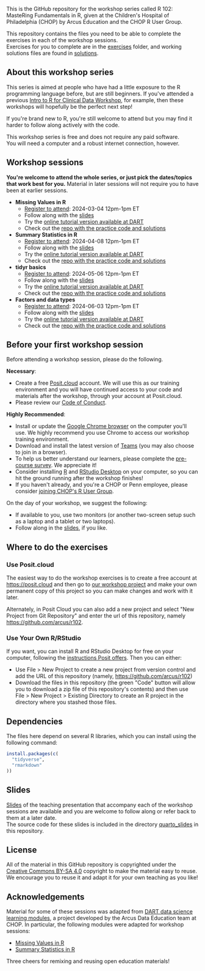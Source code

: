 This is the GitHub repository for the workshop series called R 102: MasteRing Fundamentals in R, given at the Children's Hospital of Philadelphia (CHOP) by Arcus Education and the CHOP R User Group.

This repository contains the files you need to be able to complete the exercises in each of the workshop sessions.  
Exercises for you to complete are in the [exercises](exercises) folder, and working solutions files are found in [solutions](solutions).

## About this workshop series

This series is aimed at people who have had a little exposure to the R programming language before, but are still beginners. 
If you've attended a previous [Intro to R for Clinical Data Workshop](https://arcus.github.io/intro-to-r-for-clinical-data/), for example, then these workshops will hopefully be the perfect next step!

If you're brand new to R, you're still welcome to attend but you may find it harder to follow along actively with the code. 

This workshop series is free and does not require any paid software.  
You will need a computer and a robust internet connection, however.

## Workshop sessions

**You're welcome to attend the whole series, or just pick the dates/topics that work best for you.** Material in later sessions will not require you to have been at earlier sessions.

- **Missing Values in R**
  * [Register to attend](): 2024-03-04 12pm-1pm ET
  * Follow along with the [slides]()
  * Try the [online tutorial version available at DART]()
  * Check out the [repo with the practice code and solutions]()
- **Summary Statistics in R**
  * [Register to attend]():  2024-04-08 12pm-1pm ET
  * Follow along with the [slides](https://rosemhartman.quarto.pub/summary_stats_in_r/)
  * Try the [online tutorial version available at DART](https://bit.ly/DART_r_summary_stats)
  * Check out the [repo with the practice code and solutions](https://github.com/arcus/education_r_environment/tree/main/r_summary_stats)
- **tidyr basics**
  * [Register to attend](): 2024-05-06 12pm-1pm ET
  * Follow along with the [slides]()
  * Try the [online tutorial version available at DART]()
  * Check out the [repo with the practice code and solutions]()
- **Factors and data types**
  * [Register to attend](): 2024-06-03 12pm-1pm ET
  * Follow along with the [slides]()
  * Try the [online tutorial version available at DART]()
  * Check out the [repo with the practice code and solutions]()

## Before your first workshop session

Before attending a workshop session, please do the following.  

**Necessary**:

* Create a free [Posit.cloud](https://posit.cloud) account.  We will use this as our training environment and you will have continued access to your code and materials after the workshop, through your account at Posit.cloud.
* Please review our [Code of Conduct](https://github.com/arcus/intro-to-r-for-clinical-data/blob/main/conduct.md).

**Highly Recommended**:

* Install or update the [Google Chrome browser](https://www.google.com/chrome/) on the computer you'll use.  We highly recommend you use Chrome to access our workshop training environment.
* Download and install the latest version of [Teams](https://www.microsoft.com/en-us/microsoft-teams/download-app) (you may also choose to join in a browser).
* To help us better understand our learners, please complete the [pre-course survey](survey.link). We appreciate it!
* Consider installing [R](https://cloud.r-project.org/) and [RStudio Desktop](https://rstudio.com/products/rstudio/download/) on your computer, so you can hit the ground running after the workshop finishes!
* If you haven't already, and you're a CHOP or Penn employee, please consider [joining CHOP's R User Group](http://bit.ly/chopRusers).

On the day of your workshop, we suggest the following:

* If available to you, use two monitors (or another two-screen setup such as a laptop and a tablet or two laptops).
* Follow along in the [slides](slides.link), if you like.

## Where to do the exercises

### Use Posit.cloud

The easiest way to do the workshop exercises is to create a free account at <https://posit.cloud> and then go to [our workshop project](project.link) and make your own permanent copy of this project so you can make changes and work with it later.

Alternately, in Posit Cloud you can also add a new project and select "New Project from Git Repository" and enter the url of this repository, namely <https://github.com/arcus/r102>.

### Use Your Own R/RStudio

If you want, you can install R and RStudio Desktop for free on your computer, following the [instructions Posit offers](https://posit.co/download/rstudio-desktop/).  Then you can either:

* Use File > New Project to create a new project from version control and add the URL of this repository (namely, <https://github.com/arcus/r102>)
* Download the files in this repository (the green "Code" button will allow you to download a zip file of this repository's contents) and then use File > New Project > Existing Directory to create an R project in the directory where you stashed those files.

## Dependencies

The files here depend on several R libraries, which you can install using the following command:

```r
install.packages(c(
  "tidyverse",
  "rmarkdown"
))
```

## Slides

[Slides](slides.link) of the teaching presentation that accompany each of the workshop sessions are available and you are welcome to follow along or refer back to them at a later date.  
The source code for these slides is included in the directory [quarto_slides](quarto_slides) in this repository.

## License

All of the material in this GitHub repository is copyrighted under the [Creative Commons BY-SA 4.0](https://creativecommons.org/licenses/by-sa/4.0/) copyright to make the material easy to reuse. 
We encourage you to reuse it and adapt it for your own teaching as you like!

## Acknowledgements

Material for some of these sessions was adapted from [DART data science learning modules](https://arcus.github.io/education_modules/educators), a project developed by the Arcus Data Education team at CHOP. 
In particular, the following modules were adapted for workshop sessions: 

- [Missing Values in R](https://liascript.github.io/course/?https://raw.githubusercontent.com/arcus/education_modules/main/r_missing_values/r_missing_values.md)
- [Summary Statistics in R](https://bit.ly/DART_r_summary_stats)

Three cheers for remixing and reusing open education materials! 
